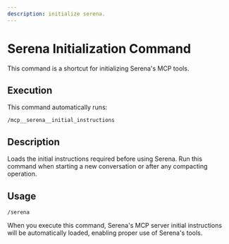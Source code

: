 ```yaml
---
description: initialize serena.
---
```

# Serena Initialization Command

This command is a shortcut for initializing Serena's MCP tools.

## Execution

This command automatically runs:

```
/mcp__serena__initial_instructions
```

## Description

Loads the initial instructions required before using Serena. Run this command when starting a new conversation or after any compacting operation.

## Usage

```
/serena
```

When you execute this command, Serena's MCP server initial instructions will be automatically loaded, enabling proper use of Serena's tools.

